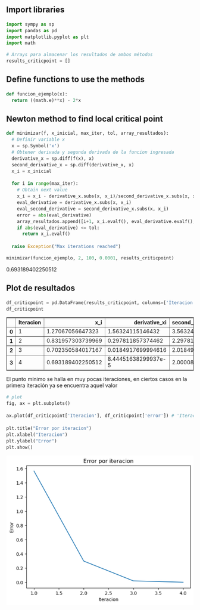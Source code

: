 ## Import libraries


```python
import sympy as sp
import pandas as pd
import matplotlib.pyplot as plt
import math
```


```python
# Arrays para almacenar los resultados de ambos métodos
results_criticpoint = []
```

## Define functions to use the methods


```python
def funcion_ejemplo(x):
  return ((math.e)**x) - 2*x
```

## Newton method to find local critical point


```python
def minimizar(f, x_inicial, max_iter, tol, array_resultados):
  # Definir variable x
  x = sp.Symbol('x')
  # Obtener derivada y segunda derivada de la funcion ingresada
  derivative_x = sp.diff(f(x), x)
  second_derivative_x = sp.diff(derivative_x, x)
  x_i = x_inicial

  for i in range(max_iter):
    # Obtain next value
    x_i = x_i - derivative_x.subs(x, x_i)/second_derivative_x.subs(x, x_i)
    eval_derivative = derivative_x.subs(x, x_i)
    eval_second_derivative = second_derivative_x.subs(x, x_i)
    error = abs(eval_derivative)
    array_resultados.append([i+1, x_i.evalf(), eval_derivative.evalf(), eval_second_derivative.evalf(), error])
    if abs(eval_derivative) <= tol:
      return x_i.evalf()

  raise Exception("Max iterations reached")
```


```python
minimizar(funcion_ejemplo, 2, 100, 0.0001, results_criticpoint)
```




$\displaystyle 0.693189402250512$



## Plot de resultados


```python
df_criticpoint = pd.DataFrame(results_criticpoint, columns=['Iteracion', 'x_i', 'derivative_xi', 'second_derivative_xi', 'error'])
df_criticpoint
```




<div>
<style scoped>
    .dataframe tbody tr th:only-of-type {
        vertical-align: middle;
    }

    .dataframe tbody tr th {
        vertical-align: top;
    }

    .dataframe thead th {
        text-align: right;
    }
</style>
<table border="1" class="dataframe">
  <thead>
    <tr style="text-align: right;">
      <th></th>
      <th>Iteracion</th>
      <th>x_i</th>
      <th>derivative_xi</th>
      <th>second_derivative_xi</th>
      <th>error</th>
    </tr>
  </thead>
  <tbody>
    <tr>
      <th>0</th>
      <td>1</td>
      <td>1.27067056647323</td>
      <td>1.56324115146432</td>
      <td>3.56324115146432</td>
      <td>1.56324115146432</td>
    </tr>
    <tr>
      <th>1</th>
      <td>2</td>
      <td>0.831957303739969</td>
      <td>0.297811857374462</td>
      <td>2.29781185737446</td>
      <td>0.297811857374462</td>
    </tr>
    <tr>
      <th>2</th>
      <td>3</td>
      <td>0.702350584017167</td>
      <td>0.0184917699994616</td>
      <td>2.01849176999946</td>
      <td>0.0184917699994616</td>
    </tr>
    <tr>
      <th>3</th>
      <td>4</td>
      <td>0.693189402250512</td>
      <td>8.44451638299937e-5</td>
      <td>2.00008444516383</td>
      <td>8.44451638299937e-5</td>
    </tr>
  </tbody>
</table>
</div>



El punto mínimo se halla en muy pocas iteraciones, en ciertos casos en la primera iteración ya se encuentra aquel valor


```python
# plot
fig, ax = plt.subplots()

ax.plot(df_criticpoint['Iteracion'], df_criticpoint['error']) # 'Iteracion' en x, 'Error' en y

plt.title("Error por iteracion")
plt.xlabel("Iteracion")
plt.ylabel("Error")
plt.show()
```


    
![png](output_11_0_1.png)
    



```python

```
